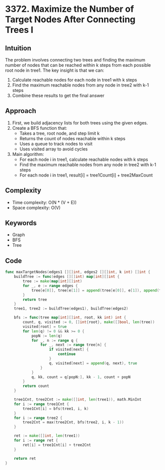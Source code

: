 # 3372. Maximize the Number of Target Nodes After Connecting Trees I

## Intuition

The problem involves connecting two trees and finding the maximum number of nodes that can be reached within k steps from each possible root node in tree1. The key insight is that we can:

1. Calculate reachable nodes for each node in tree1 with k steps
2. Find the maximum reachable nodes from any node in tree2 with k-1 steps
3. Combine these results to get the final answer

## Approach

1. First, we build adjacency lists for both trees using the given edges.
2. Create a BFS function that:
    - Takes a tree, root node, and step limit k
    - Returns the count of nodes reachable within k steps
    - Uses a queue to track nodes to visit
    - Uses visited array to avoid cycles
3. Main algorithm:
    - For each node i in tree1, calculate reachable nodes with k steps
    - Find the maximum reachable nodes from any node in tree2 with k-1 steps
    - For each node i in tree1, result[i] = tree1Count[i] + tree2MaxCount

## Complexity

- Time complexity: O(N * (V + E))
- Space complexity: O(V)

## Keywords

- Graph
- BFS
- Tree

## Code

```go
func maxTargetNodes(edges1 [][]int, edges2 [][]int, k int) []int {
    buildTree := func(edges [][]int) map[int][]int {
        tree := make(map[int][]int)
        for _, e := range edges {
            tree[e[0]], tree[e[1]] = append(tree[e[0]], e[1]), append(tree[e[1]], e[0])
        }
        return tree
    }
    tree1, tree2 := buildTree(edges1), buildTree(edges2)

    bfs := func(tree map[int][]int, root, kk int) int {
        count, q, visited := 0, []int{root}, make([]bool, len(tree))
        visited[root] = true
        for len(q) != 0 && kk >= 0 {
            popN := len(q)
            for _, n := range q {
                for _, next := range tree[n] {
                    if visited[next] {
                        continue
                    }
                    q, visited[next] = append(q, next), true
                }
            }
            q, kk, count = q[popN:], kk - 1, count + popN
        }
        return count
    }

    tree1Cnt, tree2Cnt := make([]int, len(tree1)), math.MinInt
    for i := range tree1Cnt {
        tree1Cnt[i] = bfs(tree1, i, k)
    }
    for i := range tree2 {
        tree2Cnt = max(tree2Cnt, bfs(tree2, i, k - 1))
    }

    ret := make([]int, len(tree1))
    for i := range ret {
        ret[i] = tree1Cnt[i] + tree2Cnt
    }

    return ret
}
```
